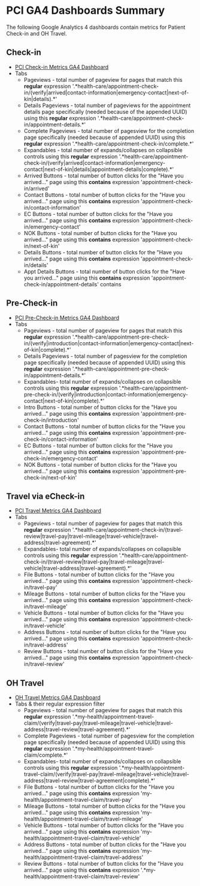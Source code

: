 # PCI GA4 Dashboards Summary

The following Google Analytics 4 dashboards contain metrics for Patient Check-in and OH Travel.
 
  ## Check-in
  - [PCI Check-in Metrics GA4 Dashboard](https://analytics.google.com/analytics/web/#/analysis/p419143770/edit/v08dnfMeRpi0OZRusDBV9w)
  - Tabs
    - Pageviews - total number of pageview for pages that match this **regular** expression '.\*health-care/appointment-check-in/(verify|arrived|contact-information|emergency-contact|next-of-kin|details).\*'
    - Details Pageviews - total number of pageviews for the appointment details page specifically (needed because of the appended UUID) using this **regular** expression '.\*health-care/appointment-check-in/appointment-details.\*'
    - Complete Pageviews - total number of pagesview for the completion page specifically (needed because of appended UUID) using this **regular** expression '.\*health-care/appointment-check-in/complete.\*'
    - Expandables - total number of expands/collapses on collapsible controls using this **regular** expression '.\*health-care/appointment-check-in/(verify|arrived|contact-information|emergency-contact|next-of-kin|details|appointment-details|complete).\*'
    - Arrived Buttons - total number of button clicks for the "Have you arrived..." page using this **contains** expression 'appointment-check-in/arrived'
    - Contact Buttons - total number of button clicks for the "Have you arrived..." page using this **contains** expression 'appointment-check-in/contact-information'
    - EC Buttons - total number of button clicks for the "Have you arrived..." page using this **contains** expression 'appointment-check-in/emergency-contact'
    - NOK Buttons - total number of button clicks for the "Have you arrived..." page using this **contains** expression 'appointment-check-in/next-of-kin'
    - Details Buttons - total number of button clicks for the "Have you arrived..." page using this **contains** expression 'appointment-check-in/details'
    - Appt Details Buttons - total number of button clicks for the "Have you arrived..." page using this **contains** expression 'appointment-check-in/appointment-details'
contains
  ## Pre-Check-in
  - [PCI Pre-Check-in Metrics GA4 Dashboard](https://analytics.google.com/analytics/web/#/analysis/p419143770/edit/fBTnZD1-T3SQ5HtcKHsT_A)
  - Tabs
    - Pageviews - total number of pageview for pages that match this **regular** expression '.\*health-care/appointment-pre-check-in/(verify|introduction|contact-information|emergency-contact|next-of-kin|complete).\*'
    - Details Pageviews - total number of pagesview for the completion page specifically (needed because of appended UUID) using this **regular** expression '.\*health-care/appointment-pre-check-in/appointment-details.\*'
    - Expandables- total number of expands/collapses on collapsible controls using this **regular** expression '.\*health-care/appointment-pre-check-in/(verify|introduction|contact-information|emergency-contact|next-of-kin|complete).\*'
    - Intro Buttons - total number of button clicks for the "Have you arrived..." page using this **contains** expression 'appointment-pre-check-in/introduction'
    - Contact Buttons - total number of button clicks for the "Have you arrived..." page using this **contains** expression 'appointment-pre-check-in/contact-information'
    - EC Buttons - total number of button clicks for the "Have you arrived..." page using this **contains** expression 'appointment-pre-check-in/emergency-contact'
    - NOK Buttons - total number of button clicks for the "Have you arrived..." page using this **contains** expression 'appointment-pre-check-in/next-of-kin'

  ## Travel via eCheck-in
  - [PCI Travel Metrics GA4 Dashboard](https://analytics.google.com/analytics/web/#/analysis/p419143770/edit/tPiLrf3xTV6yL_RPS8eFEA)
  - Tabs
    - Pageviews - total number of pageview for pages that match this **regular** expression '.\*health-care/appointment-check-in/(travel-review|travel-pay|travel-mileage|travel-vehicle|travel-address|travel-agreement).\*'
    - Expandables- total number of expands/collapses on collapsible controls using this **regular** expression '.\*health-care/appointment-check-in/(travel-review|travel-pay|travel-mileage|travel-vehicle|travel-address|travel-agreement).\*'
    - File Buttons - total number of button clicks for the "Have you arrived..." page using this **contains** expression 'appointment-check-in/travel-pay'
    - Mileage Buttons - total number of button clicks for the "Have you arrived..." page using this **contains** expression 'appointment-check-in/travel-mileage'
    - Vehicle Buttons - total number of button clicks for the "Have you arrived..." page using this **contains** expression 'appointment-check-in/travel-vehicle'
    - Address Buttons - total number of button clicks for the "Have you arrived..." page using this **contains** expression 'appointment-check-in/travel-address'
    - Review Buttons - total number of button clicks for the "Have you arrived..." page using this **contains** expression 'appointment-check-in/travel-review'

  ## OH Travel
  - [OH Travel Metrics GA4 Dashboard](https://analytics.google.com/analytics/web/#/analysis/p419143770/edit/iAXzqTMmQUCANjIKJbm3pA)
  - Tabs & their regular expression filter
    - Pageviews - total number of pageview for pages that match this **regular** expression '.\*my-health/appointment-travel-claim/(verify|travel-pay|travel-mileage|travel-vehicle|travel-address|travel-review|travel-agreement).\*'
    - Complete Pageviews - total number of pagesview for the completion page specifically (needed because of appended UUID) using this **regular** expression '.\*my-health/appointment-travel-claim/complete.\*'
    - Expandables- total number of expands/collapses on collapsible controls using this **regular** expression '.\*my-health/appointment-travel-claim/(verify|travel-pay|travel-mileage|travel-vehicle|travel-address|travel-review|travel-agreement|complete).\*'
    - File Buttons - total number of button clicks for the "Have you arrived..." page using this **contains** expression 'my-health/appointment-travel-claim/travel-pay'
    - Mileage Buttons - total number of button clicks for the "Have you arrived..." page using this **contains** expression 'my-health/appointment-travel-claim/travel-mileage'
    - Vehicle Buttons - total number of button clicks for the "Have you arrived..." page using this **contains** expression 'my-health/appointment-travel-claim/travel-vehicle'
    - Address Buttons - total number of button clicks for the "Have you arrived..." page using this **contains** expression 'my-health/appointment-travel-claim/travel-address'
    - Review Buttons - total number of button clicks for the "Have you arrived..." page using this **contains** expression '.*my-health/appointment-travel-claim/travel-review'
   


